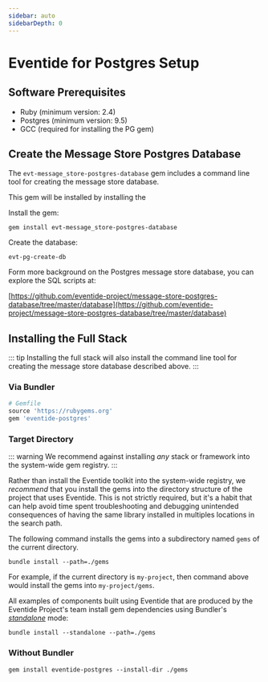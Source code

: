 ```yaml
---
sidebar: auto
sidebarDepth: 0
---
```


# Eventide for Postgres Setup

## Software Prerequisites

- Ruby (minimum version: 2.4)
- Postgres (minimum version: 9.5)
- GCC (required for installing the PG gem)

## Create the Message Store Postgres Database

The `evt-message_store-postgres-database` gem includes a command line tool for creating the message store database.

This gem will be installed by installing the


Install the gem:

```
gem install evt-message_store-postgres-database
```

Create the database:

```
evt-pg-create-db
```

Form more background on the Postgres message store database, you can explore the SQL scripts at:

[https://github.com/eventide-project/message-store-postgres-database/tree/master/database](https://github.com/eventide-project/message-store-postgres-database/tree/master/database)

## Installing the Full Stack

::: tip
Installing the full stack will also install the command line tool for creating the message store database described above.
:::

### Via Bundler

```ruby
# Gemfile
source 'https://rubygems.org'
gem 'eventide-postgres'
```

### Target Directory

::: warning
We recommend against installing _any_ stack or framework into the system-wide gem registry.
:::

Rather than install the Eventide toolkit into the system-wide registry, we _recommend_ that you install the gems into the directory structure of the project that uses Eventide. This is not strictly required, but it's a habit that can help avoid time spent troubleshooting and debugging unintended consequences of having the same library installed in multiples locations in the search path.

The following command installs the gems into a subdirectory named `gems` of the current directory.

```
bundle install --path=./gems
```

For example, if the current directory is `my-project`, then command above would install the gems into `my-project/gems`.

All examples of components built using Eventide that are produced by the Eventide Project's team install gem dependencies using Bundler's _[standalone](http://bundler.io/man/bundle-install.1.html)_ mode:

```
bundle install --standalone --path=./gems
```

### Without Bundler

```
gem install eventide-postgres --install-dir ./gems
```
